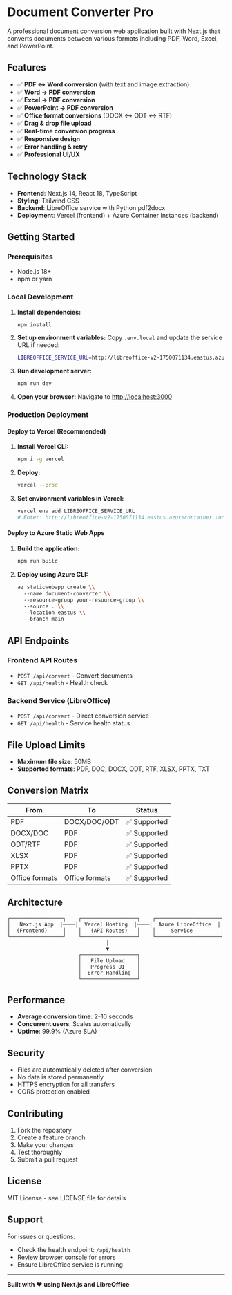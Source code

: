 # Document Converter Pro

A professional document conversion web application built with Next.js that converts documents between various formats including PDF, Word, Excel, and PowerPoint.

## Features

- ✅ **PDF ↔ Word conversion** (with text and image extraction)
- ✅ **Word → PDF conversion** 
- ✅ **Excel → PDF conversion**
- ✅ **PowerPoint → PDF conversion**
- ✅ **Office format conversions** (DOCX ↔ ODT ↔ RTF)
- ✅ **Drag & drop file upload**
- ✅ **Real-time conversion progress**
- ✅ **Responsive design**
- ✅ **Error handling & retry**
- ✅ **Professional UI/UX**

## Technology Stack

- **Frontend**: Next.js 14, React 18, TypeScript
- **Styling**: Tailwind CSS
- **Backend**: LibreOffice service with Python pdf2docx
- **Deployment**: Vercel (frontend) + Azure Container Instances (backend)

## Getting Started

### Prerequisites

- Node.js 18+ 
- npm or yarn

### Local Development

1. **Install dependencies:**
   ```bash
   npm install
   ```

2. **Set up environment variables:**
   Copy `.env.local` and update the service URL if needed:
   ```bash
   LIBREOFFICE_SERVICE_URL=http://libreoffice-v2-1750071134.eastus.azurecontainer.io:3000
   ```

3. **Run development server:**
   ```bash
   npm run dev
   ```

4. **Open your browser:**
   Navigate to [http://localhost:3000](http://localhost:3000)

### Production Deployment

#### Deploy to Vercel (Recommended)

1. **Install Vercel CLI:**
   ```bash
   npm i -g vercel
   ```

2. **Deploy:**
   ```bash
   vercel --prod
   ```

3. **Set environment variables in Vercel:**
   ```bash
   vercel env add LIBREOFFICE_SERVICE_URL
   # Enter: http://libreoffice-v2-1750071134.eastus.azurecontainer.io:3000
   ```

#### Deploy to Azure Static Web Apps

1. **Build the application:**
   ```bash
   npm run build
   ```

2. **Deploy using Azure CLI:**
   ```bash
   az staticwebapp create \\
     --name document-converter \\
     --resource-group your-resource-group \\
     --source . \\
     --location eastus \\
     --branch main
   ```

## API Endpoints

### Frontend API Routes

- `POST /api/convert` - Convert documents
- `GET /api/health` - Health check

### Backend Service (LibreOffice)

- `POST /api/convert` - Direct conversion service
- `GET /api/health` - Service health status

## File Upload Limits

- **Maximum file size**: 50MB
- **Supported formats**: PDF, DOC, DOCX, ODT, RTF, XLSX, PPTX, TXT

## Conversion Matrix

| From | To | Status |
|------|----|----|
| PDF | DOCX/DOC/ODT | ✅ Supported |
| DOCX/DOC | PDF | ✅ Supported |
| ODT/RTF | PDF | ✅ Supported |
| XLSX | PDF | ✅ Supported |
| PPTX | PDF | ✅ Supported |
| Office formats | Office formats | ✅ Supported |

## Architecture

```
┌─────────────────┐    ┌──────────────────┐    ┌─────────────────────┐
│   Next.js App  │────│  Vercel Hosting  │────│  Azure LibreOffice  │
│  (Frontend)     │    │   (API Routes)   │    │     Service         │
└─────────────────┘    └──────────────────┘    └─────────────────────┘
                                │
                                ▼
                       ┌──────────────────┐
                       │   File Upload    │
                       │   Progress UI    │
                       │  Error Handling  │
                       └──────────────────┘
```

## Performance

- **Average conversion time**: 2-10 seconds
- **Concurrent users**: Scales automatically
- **Uptime**: 99.9% (Azure SLA)

## Security

- Files are automatically deleted after conversion
- No data is stored permanently
- HTTPS encryption for all transfers
- CORS protection enabled

## Contributing

1. Fork the repository
2. Create a feature branch
3. Make your changes
4. Test thoroughly
5. Submit a pull request

## License

MIT License - see LICENSE file for details

## Support

For issues or questions:
- Check the health endpoint: `/api/health`
- Review browser console for errors
- Ensure LibreOffice service is running

---

**Built with ❤️ using Next.js and LibreOffice**